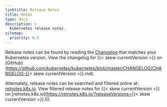 ```yaml
---
linktitle: Release Notes
title: Notes
type: docs
description: >
  Kubernetes release notes.
sitemap:
  priority: 0.5
---
```


Release notes can be found by reading the [Changelog](https://github.com/kubernetes/kubernetes/tree/master/CHANGELOG) that matches your Kubernetes version. View the changelog for {{< skew currentVersion >}} on [GitHub](https://github.com/kubernetes/kubernetes/blob/master/CHANGELOG/CHANGELOG-{{< skew currentVersion >}}.md).

Alternately, release notes can be searched and filtered online at: [relnotes.k8s.io](https://relnotes.k8s.io). View filtered release notes for {{< skew currentVersion >}} on [relnotes.k8s.io](https://relnotes.k8s.io/?releaseVersions={{< skew currentVersion >}}.0).
